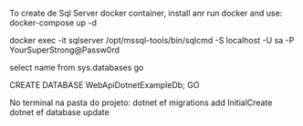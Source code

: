 ﻿To create de Sql Server docker container, install anr run docker and use:  
docker-compose up -d

docker exec -it sqlserver /opt/mssql-tools/bin/sqlcmd -S localhost -U sa -P YourSuperStrong@Passw0rd

select name from sys.databases
go

CREATE DATABASE WebApiDotnetExampleDb;
GO

No terminal na pasta do projeto:
dotnet ef migrations add InitialCreate
dotnet ef database update
